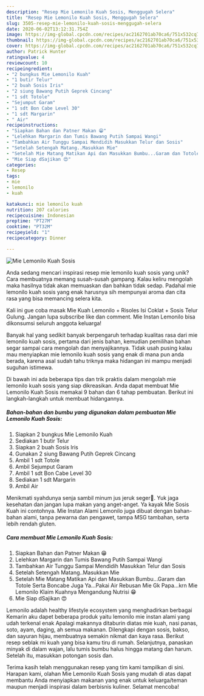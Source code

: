 ```yaml
---
description: "Resep Mie Lemonilo Kuah Sosis, Menggugah Selera"
title: "Resep Mie Lemonilo Kuah Sosis, Menggugah Selera"
slug: 3505-resep-mie-lemonilo-kuah-sosis-menggugah-selera
date: 2020-06-02T13:12:31.754Z
image: https://img-global.cpcdn.com/recipes/ac2162701ab70ca6/751x532cq70/mie-lemonilo-kuah-sosis-foto-resep-utama.jpg
thumbnail: https://img-global.cpcdn.com/recipes/ac2162701ab70ca6/751x532cq70/mie-lemonilo-kuah-sosis-foto-resep-utama.jpg
cover: https://img-global.cpcdn.com/recipes/ac2162701ab70ca6/751x532cq70/mie-lemonilo-kuah-sosis-foto-resep-utama.jpg
author: Patrick Hunter
ratingvalue: 4
reviewcount: 10
recipeingredient:
- "2 bungkus Mie Lemonilo Kuah"
- "1 butir Telur"
- "2 buah Sosis Iris"
- "2 siung Bawang Putih Geprek Cincang"
- "1 sdt Totole"
- "Sejumput Garam"
- "1 sdt Bon Cabe Level 30"
- "1 sdt Margarin"
- " Air"
recipeinstructions:
- "Siapkan Bahan dan Patner Makan 😁"
- "Lelehkan Margarin dan Tumis Bawang Putih Sampai Wangi"
- "Tambahkan Air Tunggu Sampai Mendidih Masukkan Telur dan Sosis"
- "Setelah Setengah Matang..Masukkan Mie"
- "Setelah Mie Matang Matikan Api dan Masukkan Bumbu...Garam dan Totole Serta Boncabe Juga Ya...Pakai Air Rebusan Mie Gk Papa...krn Mie Lemonilo Klaim Kuahnya Mengandung Nutrisi 😁"
- "Mie Siap dSajikan 😍"
categories:
- Resep
tags:
- mie
- lemonilo
- kuah

katakunci: mie lemonilo kuah 
nutrition: 207 calories
recipecuisine: Indonesian
preptime: "PT27M"
cooktime: "PT32M"
recipeyield: "1"
recipecategory: Dinner

---
```



![Mie Lemonilo Kuah Sosis](https://img-global.cpcdn.com/recipes/ac2162701ab70ca6/751x532cq70/mie-lemonilo-kuah-sosis-foto-resep-utama.jpg)

Anda sedang mencari inspirasi resep mie lemonilo kuah sosis yang unik? Cara membuatnya memang susah-susah gampang. Kalau keliru mengolah maka hasilnya tidak akan memuaskan dan bahkan tidak sedap. Padahal mie lemonilo kuah sosis yang enak harusnya sih mempunyai aroma dan cita rasa yang bisa memancing selera kita.

Kali ini gue coba masak Mie Kuah Lemonilo + Risoles Isi Coklat + Sosis Telur Gulung. Jangan lupa subscribe like dan comment. Mie Instan Lemonilo bisa dikonsumsi seluruh anggota keluarga!

Banyak hal yang sedikit banyak berpengaruh terhadap kualitas rasa dari mie lemonilo kuah sosis, pertama dari jenis bahan, kemudian pemilihan bahan segar sampai cara mengolah dan menyajikannya. Tidak usah pusing kalau mau menyiapkan mie lemonilo kuah sosis yang enak di mana pun anda berada, karena asal sudah tahu triknya maka hidangan ini mampu menjadi suguhan istimewa.


Di bawah ini ada beberapa tips dan trik praktis dalam mengolah mie lemonilo kuah sosis yang siap dikreasikan. Anda dapat membuat Mie Lemonilo Kuah Sosis memakai 9 bahan dan 6 tahap pembuatan. Berikut ini langkah-langkah untuk membuat hidangannya.

<!--inarticleads1-->

##### Bahan-bahan dan bumbu yang digunakan dalam pembuatan Mie Lemonilo Kuah Sosis:

1. Siapkan 2 bungkus Mie Lemonilo Kuah
1. Sediakan 1 butir Telur
1. Siapkan 2 buah Sosis Iris
1. Gunakan 2 siung Bawang Putih Geprek Cincang
1. Ambil 1 sdt Totole
1. Ambil Sejumput Garam
1. Ambil 1 sdt Bon Cabe Level 30
1. Sediakan 1 sdt Margarin
1. Ambil  Air


Menikmati syahdunya senja sambil minum jus jeruk seger🥂. Yuk jaga kesehatan dan jangan lupa makan yang anget-anget. Ya kayak Mie Sosis Kuah ini contohnya. Mie Instan Alami Lemonilo juga dibuat dengan bahan-bahan alami, tanpa pewarna dan pengawet, tampa MSG tambahan, serta lebih rendah gluten. 

<!--inarticleads2-->

##### Cara membuat Mie Lemonilo Kuah Sosis:

1. Siapkan Bahan dan Patner Makan 😁
1. Lelehkan Margarin dan Tumis Bawang Putih Sampai Wangi
1. Tambahkan Air Tunggu Sampai Mendidih Masukkan Telur dan Sosis
1. Setelah Setengah Matang..Masukkan Mie
1. Setelah Mie Matang Matikan Api dan Masukkan Bumbu...Garam dan Totole Serta Boncabe Juga Ya...Pakai Air Rebusan Mie Gk Papa...krn Mie Lemonilo Klaim Kuahnya Mengandung Nutrisi 😁
1. Mie Siap dSajikan 😍


Lemonilo adalah healthy lifestyle ecosystem yang menghadirkan berbagai Kemarin aku dapet beberapa produk yaitu lemonilo mie instan alami yang udah terkenal enak Apalagi makannya ditaburin diatas mie kuah, nasi panas, soto, ayam, daging, ah semua makanan. Dilengkapi dengan sosis, bakso, dan sayuran hijau, membuatnya semakin nikmat dan kaya rasa. Berikut resep seblak mi kuah yang bisa kamu tiru di rumah. Selanjutnya, panaskan minyak di dalam wajan, lalu tumis bumbu halus hingga matang dan harum. Setelah itu, masukkan potongan sosis dan. 

Terima kasih telah menggunakan resep yang tim kami tampilkan di sini. Harapan kami, olahan Mie Lemonilo Kuah Sosis yang mudah di atas dapat membantu Anda menyiapkan makanan yang enak untuk keluarga/teman maupun menjadi inspirasi dalam berbisnis kuliner. Selamat mencoba!
